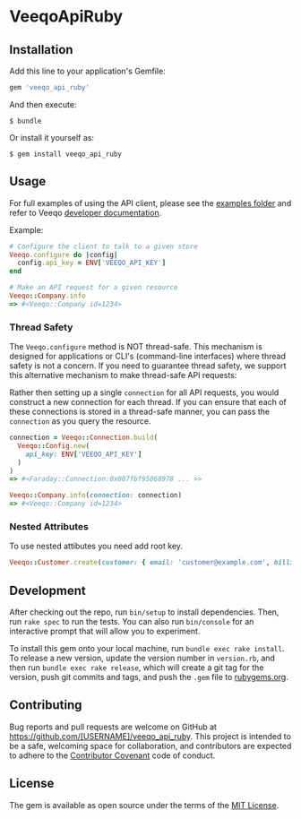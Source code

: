 # VeeqoApiRuby

## Installation

Add this line to your application's Gemfile:

```ruby
gem 'veeqo_api_ruby'
```

And then execute:

    $ bundle

Or install it yourself as:

    $ gem install veeqo_api_ruby

## Usage

For full examples of using the API client, please see the [examples folder](examples) and refer to Veeqo [developer documentation](https://developers.veeqo.com/docs/versions/1-0-0-beta).

Example:

```rb
# Configure the client to talk to a given store
Veeqo.configure do |config|
  config.api_key = ENV['VEEQO_API_KEY']
end

# Make an API request for a given resource
Veeqo::Company.info
=> #<Veeqo::Company id=1234>
```
### Thread Safety

The `Veeqo.configure` method is NOT thread-safe. This mechanism is designed for applications or CLI's (command-line interfaces) where thread safety is not a concern. If you need to guarantee thread safety, we support this alternative mechanism to make thread-safe API requests:

Rather then setting up a single `connection` for all API requests, you would construct a new connection for each thread. If you can ensure that each of these connections is stored in a thread-safe manner, you can pass the `connection` as you query the resource.

```rb
connection = Veeqo::Connection.build(
  Veeqo::Config.new(
    api_key: ENV['VEEQO_API_KEY']
  )
)
=> #<Faraday::Connection:0x007fbf95068978 ... >>

Veeqo::Company.info(connection: connection)
=> #<Veeqo::Company id=1234>
```

### Nested Attributes

To use nested attibutes you need add root key.

```rb
Veeqo::Customer.create(customer: { email: 'customer@example.com', billing_address_attributes: { first_name: 'Phil', last_name: 'Reynolds' }})
```


## Development

After checking out the repo, run `bin/setup` to install dependencies. Then, run `rake spec` to run the tests. You can also run `bin/console` for an interactive prompt that will allow you to experiment.

To install this gem onto your local machine, run `bundle exec rake install`. To release a new version, update the version number in `version.rb`, and then run `bundle exec rake release`, which will create a git tag for the version, push git commits and tags, and push the `.gem` file to [rubygems.org](https://rubygems.org).

## Contributing

Bug reports and pull requests are welcome on GitHub at https://github.com/[USERNAME]/veeqo_api_ruby. This project is intended to be a safe, welcoming space for collaboration, and contributors are expected to adhere to the [Contributor Covenant](http://contributor-covenant.org) code of conduct.


## License

The gem is available as open source under the terms of the [MIT License](http://opensource.org/licenses/MIT).

